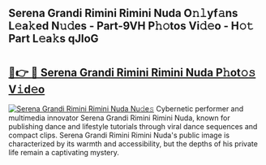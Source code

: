## Serena Grandi Rimini Rimini Nuda O𝚗𝚕yf𝚊ns L𝚎a𝚔ed N𝚞𝚍es - Part-9VH P𝚑𝚘tos Vi𝚍𝚎o - H𝚘𝚝 Part L𝚎a𝚔s qJIoG

# <h2><a href="http://kf2w4c.oniu.top/?m=Serena+Grandi+Rimini+Rimini+Nuda">🔗👉 🔴 Serena Grandi Rimini Rimini Nuda P𝚑ot𝚘𝚜 V𝚒d𝚎o</a></h2>

[![Serena Grandi Rimini Rimini Nuda Nu𝚍e𝚜](https://i.imgur.com/0qMVB7G.gif)](http://kf2w4c.oniu.top/?m=Serena+Grandi+Rimini+Rimini+Nuda)
Cybernetic performer and multimedia innovator Serena Grandi Rimini Rimini Nuda, known for publishing dance and lifestyle tutorials through viral dance sequences and compact clips. Serena Grandi Rimini Rimini Nuda's public image is characterized by its warmth and accessibility, but the depths of his private life remain a captivating mystery.  
